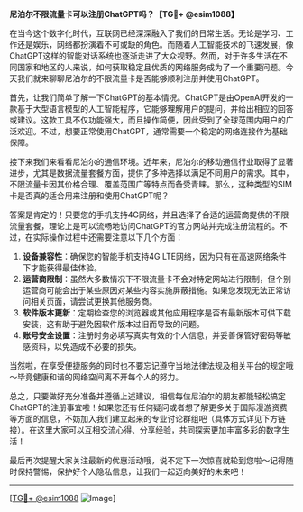 **尼泊尔不限流量卡可以注册ChatGPT吗？【TG💪+ @esim1088】**

在当今这个数字化时代，互联网已经深深融入了我们的日常生活。无论是学习、工作还是娱乐，网络都扮演着不可或缺的角色。而随着人工智能技术的飞速发展，像ChatGPT这样的智能对话系统也逐渐走进了大众视野。然而，对于许多生活在不同国家和地区的人来说，如何获取稳定且优质的网络服务成为了一个重要问题。今天我们就来聊聊尼泊尔的不限流量卡是否能够顺利注册并使用ChatGPT。

首先，让我们简单了解一下ChatGPT的基本情况。ChatGPT是由OpenAI开发的一款基于大型语言模型的人工智能程序，它能够理解用户的提问，并给出相应的回答或建议。这款工具不仅功能强大，而且操作简便，因此受到了全球范围内用户的广泛欢迎。不过，想要正常使用ChatGPT，通常需要一个稳定的网络连接作为基础保障。

接下来我们来看看尼泊尔的通信环境。近年来，尼泊尔的移动通信行业取得了显著进步，尤其是数据流量套餐方面，提供了多种选择以满足不同用户的需求。其中，不限流量卡因其价格合理、覆盖范围广等特点而备受青睐。那么，这种类型的SIM卡是否真的适合用来注册和使用ChatGPT呢？

答案是肯定的！只要您的手机支持4G网络，并且选择了合适的运营商提供的不限流量套餐，理论上是可以流畅地访问ChatGPT的官方网站并完成注册流程的。不过，在实际操作过程中还需要注意以下几个方面：

1. **设备兼容性**：确保您的智能手机支持4G LTE网络，因为只有在高速网络条件下才能获得最佳体验。
2. **运营商限制**：虽然大多数情况下不限流量卡不会对特定网站进行限制，但个别运营商可能会出于某些原因对某些内容实施屏蔽措施。如果您发现无法正常访问相关页面，请尝试更换其他服务商。
3. **软件版本更新**：定期检查您的浏览器或其他应用程序是否有最新版本可供下载安装，这有助于避免因软件版本过旧而导致的问题。
4. **账号安全设置**：注册时务必填写真实有效的个人信息，并妥善保管好密码等敏感资料，以免造成不必要的损失。

当然啦，在享受便捷服务的同时也不要忘记遵守当地法律法规及相关平台的规定哦～毕竟健康和谐的网络空间离不开每个人的努力。

总之，只要做好充分准备并遵循上述建议，相信每位尼泊尔的朋友都能轻松搞定ChatGPT的注册事宜啦！如果您还有任何疑问或者想了解更多关于国际漫游资费等方面的信息，不妨加入我们建立起来的专业讨论群组吧（具体方式详见下方链接）。在这里大家可以互相交流心得、分享经验，共同探索更加丰富多彩的数字生活！

最后再次提醒大家关注最新的优惠活动哦，说不定下一次惊喜就轮到您啦～记得随时保持警惕，保护好个人隐私信息，让我们一起迈向美好的未来吧！

---

[[TG💪+ @esim1088](https://t.me/s/esim1088) ![Image](https://i.postimg.cc/4NQfJmqS/Snipaste-2025-05-13-00-14-12.png)]